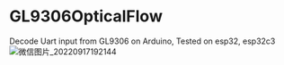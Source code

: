 # GL9306OpticalFlow
Decode Uart input from GL9306 on Arduino,
Tested on esp32, esp32c3
![微信图片_20220917192144](https://user-images.githubusercontent.com/83868547/190854278-82019c12-ffd0-4787-b4b9-1b6015bec4c4.jpg)
